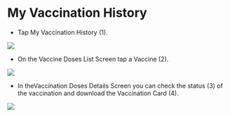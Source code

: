 # My Vaccination History

- Tap My Vaccination History (1).

![](https://user-images.githubusercontent.com/105650529/170516267-a87839d6-fdd4-4abf-b6e2-72a69d76f534.jpg)

- On the Vaccine Doses List Screen tap a Vaccine (2).

![](https://user-images.githubusercontent.com/105650529/170516276-4e9b4e2f-a7ea-4eea-a3e9-8600e0f9f118.jpg)

- In theVaccination Doses Details Screen you can check the status (3) of the vaccination and download the Vaccination Card (4).

![](https://user-images.githubusercontent.com/105650529/170516328-e56ed5a2-49d8-474f-bf64-4a2b704e6adf.jpg)

